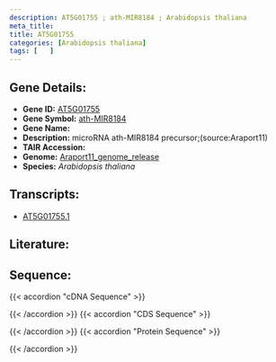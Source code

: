 ```yaml
---
description: AT5G01755 ; ath-MIR8184 ; Arabidopsis thaliana
meta_title:
title: AT5G01755
categories: [Arabidopsis thaliana]
tags: [   ]
---
```


## Gene Details:
- **Gene ID:** [AT5G01755](https://www.arabidopsis.org/locus?name=AT5G01755)
- **Gene Symbol:** <u>ath-MIR8184</u>
- **Gene Name:** 
- **Description:**   microRNA ath-MIR8184 precursor;(source:Araport11)
- **TAIR Accession:** 
- **Genome:** [Araport11_genome_release](https://www.arabidopsis.org/download/list?dir=Genes%2FAraport11_genome_release)
- **Species:** *Arabidopsis thaliana*

## Transcripts:
   -  [AT5G01755.1](https://www.arabidopsis.org/gene?name=AT5G01755.1)
## Literature:
## Sequence:
{{< accordion "cDNA Sequence" >}}

{{< /accordion >}}
{{< accordion "CDS Sequence" >}}

{{< /accordion >}}
{{< accordion "Protein Sequence" >}}

{{< /accordion >}}
